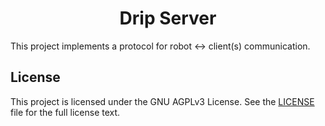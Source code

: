 <center>
<h1>Drip Server</h1>
</center>

This project implements a protocol for robot <-> client(s) communication.

## License

This project is licensed under the GNU AGPLv3 License. See the [LICENSE](LICENSE.txt) file for the full license text.
